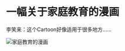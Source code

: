 # 一幅关于家庭教育的漫画


李笑来：这个Cartoon好像适用于很多地方……

![家庭教育的漫画](https://s2.loli.net/2022/07/18/HIMTOLNhv2uQP9A.png)

